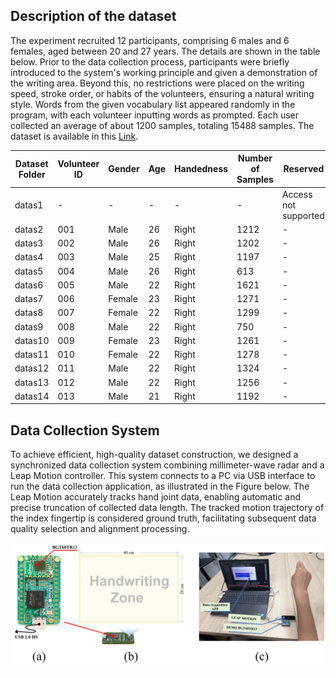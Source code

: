 ## Description of the dataset

The experiment recruited 12 participants, comprising 6 males and 6 females, aged between 20 and 27 years. The details are shown in the table below. Prior to the data collection process, participants were briefly introduced to the system's working principle and given a demonstration of the writing area. Beyond this, no restrictions were placed on the writing speed, stroke order, or habits of the volunteers, ensuring a natural writing style. Words from the given vocabulary list appeared randomly in the program, with each volunteer inputting words as prompted. Each user collected an average of about 1200 samples, totaling 15488 samples. The dataset is available in this [Link](http://example.com).

| Dataset Folder | Volunteer ID | Gender | Age | Handedness | Number of Samples | Reserved |
|----------------|--------------|--------|-----|------------|-------------------|----------|
| datas1         | -            | -      | -   | -          | -                 |  Access not supported |
| datas2         | 001          | Male   | 26  | Right      | 1212              | -        |
| datas3         | 002          | Male   | 26  | Right      | 1202              | -        |
| datas4         | 003          | Male   | 25  | Right      | 1197              | -        |
| datas5         | 004          | Male   | 26  | Right      |  613              | -        |
| datas6         | 005          | Male   | 22  | Right      | 1621              | -        |
| datas7         | 006          | Female | 23  | Right      | 1271              | -        |
| datas8         | 007          | Female | 22  | Right      | 1299              | -        |
| datas9         | 008          | Male   | 22  | Right      |  750              | -        |
| datas10        | 009          | Female | 23  | Right      | 1261              | -        |
| datas11        | 010          | Female | 22  | Right      | 1278              | -        |
| datas12        | 011          | Male   | 22  | Right      | 1324              | -        |
| datas13        | 012          | Male   | 22  | Right      | 1256              | -        |
| datas14        | 013          | Male   | 21  | Right      | 1192              | -        |

## Data Collection System

To achieve efficient, high-quality dataset construction, we designed a synchronized data collection system combining millimeter-wave radar and a Leap Motion controller. This system connects to a PC via USB interface to run the data collection application, as illustrated in the Figure below. The Leap Motion accurately tracks hand joint data, enabling automatic and precise truncation of collected data length. The tracked motion trajectory of the index fingertip is considered ground truth, facilitating subsequent data quality selection and alignment processing.

<p align="center">  
    <img src="img/fig7.png" alt=" " width="500" />  
</p>  
<p align="center"></p>